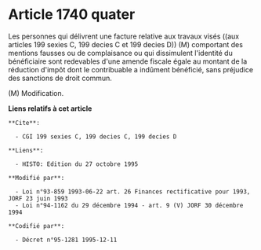# Article 1740 quater

Les personnes qui délivrent une facture relative aux travaux visés ((aux articles 199 sexies C, 199 decies C et 199 decies
D)) (M) comportant des mentions fausses ou de complaisance ou qui dissimulent l'identité du bénéficiaire sont redevables
d'une amende fiscale égale au montant de la réduction d'impôt dont le contribuable a indûment bénéficié, sans préjudice des
sanctions de droit commun.

(M) Modification.

**Liens relatifs à cet article**

	**Cite**:

	  - CGI 199 sexies C, 199 decies C, 199 decies D

	**Liens**:

	  - HISTO: Edition du 27 octobre 1995

	**Modifié par**:

	  - Loi n°93-859 1993-06-22 art. 26 Finances rectificative pour 1993, JORF 23 juin 1993
	  - Loi n°94-1162 du 29 décembre 1994 - art. 9 (V) JORF 30 décembre 1994

	**Codifié par**:

	  - Décret n°95-1281 1995-12-11
